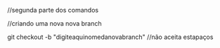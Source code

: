 //segunda parte dos comandos

//criando uma nova nova branch

git checkout -b "digiteaquinomedanovabranch" //não aceita estapaços

